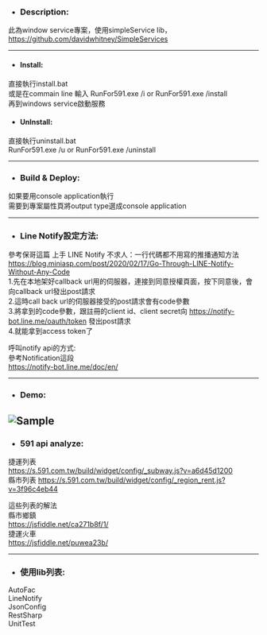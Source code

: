 ﻿* ### Description:  

此為window service專案，使用simpleService lib，https://github.com/davidwhitney/SimpleServices  

--------  

* #### Install:  
直接執行install.bat  
或是在commain line 輸入 RunFor591.exe /i or RunFor591.exe /install  
再到windows service啟動服務

* #### UnInstall:  
直接執行uninstall.bat  
RunFor591.exe /u or RunFor591.exe /uninstall  

--------  
* ### Build & Deploy:  
如果要用console application執行  
需要到專案屬性頁將output type選成console application  

---------  
* ### Line Notify設定方法:  
參考保哥這篇 上手 LINE Notify 不求人：一行代碼都不用寫的推播通知方法  
https://blog.miniasp.com/post/2020/02/17/Go-Through-LINE-Notify-Without-Any-Code  
1.先在本地架好callback url用的伺服器，連接到同意授權頁面，按下同意後，會向callback url發出post請求  
2.這時call back url的伺服器接受的post請求會有code參數  
3.將拿到的code參數，跟註冊的client id、client secret向 https://notify-bot.line.me/oauth/token 發出post請求  
4.就能拿到access token了  

呼叫notify api的方式:  
參考Notification這段  
https://notify-bot.line.me/doc/en/  

---------  
* ### Demo:
![Sample](https://github.com/vi000246/RunFor591/blob/master/Demo/demo.png?raw=true)
---------

* ### 591 api analyze:  
捷運列表  
https://s.591.com.tw/build/widget/config/_subway.js?v=a6d45d1200  
縣市列表
https://s.591.com.tw/build/widget/config/_region_rent.js?v=3f96c4eb44  

這些列表的解法  
縣市鄉鎮  
https://jsfiddle.net/ca271b8f/1/  
捷運火車  
https://jsfiddle.net/puwea23b/  


---------  
* ### 使用lib列表:
AutoFac  
LineNotify  
JsonConfig  
RestSharp  
UnitTest
